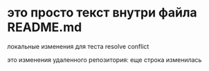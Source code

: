 # это просто текст внутри файла README.md

локальные изменения для теста resolve conflict

это изменения удаленного репозитория:
еще строка изменилась

